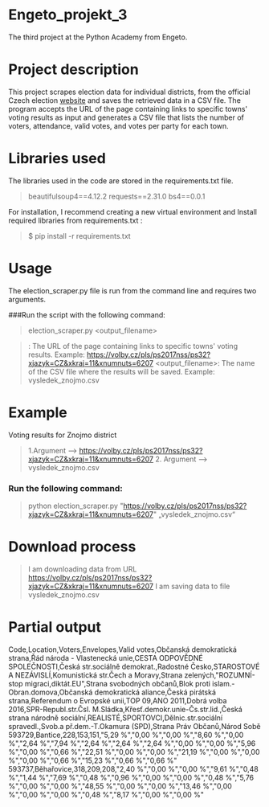 # Engeto_projekt_3

The third project at the Python Academy from Engeto.

# Project description

This project scrapes election data for individual districts, from the official Czech election [website](https://volby.cz/pls/ps2017nss/ps3?xjazyk=CZ) and saves the retrieved data in a CSV file. 
The program accepts the URL of the page containing links to specific towns' voting results as input and generates a CSV file that lists the number of voters, attendance, valid votes, and votes per party for each town.

# Libraries used

The libraries used in the code are stored in the requirements.txt file. 

> beautifulsoup4==4.12.2
> requests==2.31.0
> bs4==0.0.1

For installation, I recommend creating a new virtual environment and Install required libraries from requirements.txt :

> $ pip install -r requirements.txt

# Usage
The election_scraper.py file is run from the command line and requires two arguments.

###Run the script with the following command:

> election_scraper.py <URL> <output_filename>

> <URL>: The URL of the page containing links to specific towns' voting results. 
> Example: https://volby.cz/pls/ps2017nss/ps32?xjazyk=CZ&xkraj=11&xnumnuts=6207
> <output_filename>: The name of the CSV file where the results will be saved. 
> Example: vysledek_znojmo.csv


# Example

Voting results for Znojmo district

> 1.Argument --> https://volby.cz/pls/ps2017nss/ps32?xjazyk=CZ&xkraj=11&xnumnuts=6207
> 2. Argument --> vysledek_znojmo.csv 

### Run the following command:

> python election_scraper.py "https://volby.cz/pls/ps2017nss/ps32?xjazyk=CZ&xkraj=11&xnumnuts=6207" „vysledek_znojmo.csv“

# Download process

> I am downloading data from URL https://volby.cz/pls/ps2017nss/ps32?xjazyk=CZ&xkraj=11&xnumnuts=6207
> I am saving data to file vysledek_znojmo.csv

# Partial output

Code,Location,Voters,Envelopes,Valid votes,Občanská demokratická strana,Řád národa - Vlastenecká unie,CESTA ODPOVĚDNÉ SPOLEČNOSTI,Česká str.sociálně demokrat.,Radostné Česko,STAROSTOVÉ A NEZÁVISLÍ,Komunistická str.Čech a Moravy,Strana zelených,"ROZUMNÍ-stop migraci,diktát.EU",Strana svobodných občanů,Blok proti islam.-Obran.domova,Občanská demokratická aliance,Česká pirátská strana,Referendum o Evropské unii,TOP 09,ANO 2011,Dobrá volba 2016,SPR-Republ.str.Čsl. M.Sládka,Křesť.demokr.unie-Čs.str.lid.,Česká strana národně sociální,REALISTÉ,SPORTOVCI,Dělnic.str.sociální spravedl.,Svob.a př.dem.-T.Okamura (SPD),Strana Práv Občanů,Národ Sobě
593729,Bantice,228,153,151,"5,29 %","0,00 %","0,00 %","8,60 %","0,00 %","2,64 %","7,94 %","2,64 %","2,64 %","2,64 %","0,00 %","0,00 %","5,96 %","0,00 %","0,66 %","22,51 %","0,00 %","0,00 %","21,19 %","0,00 %","0,00 %","0,00 %","0,66 %","15,23 %","0,66 %","0,66 %"
593737,Běhařovice,318,209,208,"2,40 %","0,00 %","0,00 %","9,61 %","0,48 %","1,44 %","7,69 %","0,48 %","0,96 %","0,00 %","0,00 %","0,48 %","5,76 %","0,00 %","0,00 %","48,55 %","0,00 %","0,00 %","13,46 %","0,00 %","0,00 %","0,00 %","0,48 %","8,17 %","0,00 %","0,00 %"
